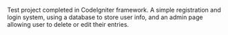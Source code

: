 Test project completed in CodeIgniter framework.
A simple registration and login system, using a database to store user info, and an admin page allowing user to delete or edit their entries.
